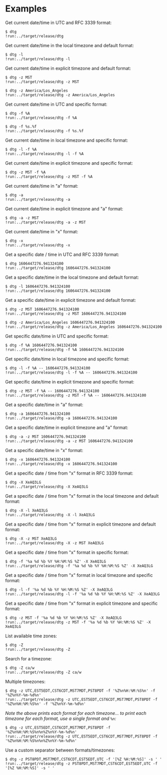 # Examples

Get current date/time in UTC and RFC 3339 format:

```text
$ dtg
!run:../target/release/dtg
```

Get current date/time in the local timezone and default format:

```text
$ dtg -l
!run:../target/release/dtg -l
```

Get current date/time in explicit timezone and default format:

```text
$ dtg -z MST
!run:../target/release/dtg -z MST
```

```text
$ dtg -z America/Los_Angeles
!run:../target/release/dtg -z America/Los_Angeles
```

Get current date/time in UTC and specific format:

```text
$ dtg -f %A
!run:../target/release/dtg -f %A
```

```text
$ dtg -f %s.%f
!run:../target/release/dtg -f %s.%f
```

Get current date/time in local timezone and specific format:

```text
$ dtg -l -f %A
!run:../target/release/dtg -l -f %A
```

Get current date/time in explicit timezone and specific format:

```text
$ dtg -z MST -f %A
!run:../target/release/dtg -z MST -f %A
```

Get current date/time in "a" format:

```text
$ dtg -a
!run:../target/release/dtg -a
```

Get current date/time in explicit timezone and "a" format:

```text
$ dtg -a -z MST
!run:../target/release/dtg -a -z MST
```

Get current date/time in "x" format:

```text
$ dtg -x
!run:../target/release/dtg -x
```

Get a specific date / time in UTC and RFC 3339 format:

```text
$ dtg 1606447276.941324100
!run:../target/release/dtg 1606447276.941324100
```

Get a specific date/time in the local timezone and default format:

```text
$ dtg -l 1606447276.941324100
!run:../target/release/dtg 1606447276.941324100
```

Get a specific date/time in explicit timezone and default format:

```text
$ dtg -z MST 1606447276.941324100
!run:../target/release/dtg -z MST 1606447276.941324100
```

```text
$ dtg -z America/Los_Angeles 1606447276.941324100
!run:../target/release/dtg -z America/Los_Angeles 1606447276.941324100
```

Get specific date/time in UTC and specific format:

```text
$ dtg -f %A 1606447276.941324100
!run:../target/release/dtg -f %A 1606447276.941324100
```

Get specific date/time in local timezone and specific format:

```text
$ dtg -l -f %A -- 1606447276.941324100
!run:../target/release/dtg -l -f %A -- 1606447276.941324100
```

Get specific date/time in explicit timezone and specific format:

```text
$ dtg -z MST -f %A -- 1606447276.941324100
!run:../target/release/dtg -z MST -f %A -- 1606447276.941324100
```

Get a specific date/time in "a" format:

```text
$ dtg -a 1606447276.941324100
!run:../target/release/dtg -a 1606447276.941324100
```

Get a specific date/time in explicit timezone and "a" format:

```text
$ dtg -a -z MST 1606447276.941324100
!run:../target/release/dtg -a -z MST 1606447276.941324100
```

Get a specific date/time in "x" format:

```text
$ dtg -x 1606447276.941324100
!run:../target/release/dtg -x 1606447276.941324100
```

Get a specific date / time from "x" format in RFC 3339 format:

```text
$ dtg -X XeAQ3LG
!run:../target/release/dtg -X XeAQ3LG
```

Get a specific date / time from "x" format in the local timezone and default format:

```text
$ dtg -X -l XeAQ3LG
!run:../target/release/dtg -X -l XeAQ3LG
```

Get a specific date / time from "x" format in explicit timezone and default format:

```text
$ dtg -X -z MST XeAQ3LG
!run:../target/release/dtg -X -z MST XeAQ3LG
```

Get a specific date / time from "x" format in specific format:

```text
$ dtg -f '%a %d %b %Y %H:%M:%S %Z' -X XeAQ3LG
!run:../target/release/dtg -f '%a %d %b %Y %H:%M:%S %Z' -X XeAQ3LG
```

Get a specific date / time from "x" format in local timezone and specific
format:

```text
$ dtg -l -f '%a %d %b %Y %H:%M:%S %Z' -X XeAQ3LG
!run:../target/release/dtg -l -f '%a %d %b %Y %H:%M:%S %Z' -X XeAQ3LG
```

Get a specific date / time from "x" format in explicit timezone and specific
format:

```text
$ dtg -z MST -f '%a %d %b %Y %H:%M:%S %Z' -X XeAQ3LG
!run:../target/release/dtg -z MST -f '%a %d %b %Y %H:%M:%S %Z' -X XeAQ3LG
```

List available time zones:

```text
$ dtg -Z
!run:../target/release/dtg -Z
```

Search for a timezone:

```text
$ dtg -Z ca/w
!run:../target/release/dtg -Z ca/w
```

Multiple timezones:

```text
$ dtg -z UTC,EST5EDT,CST6CDT,MST7MDT,PST8PDT -f '%Z%n%H:%M:%S%n' -f '%Z%n%Y-%m-%d%n'
!run:../target/release/dtg -z UTC,EST5EDT,CST6CDT,MST7MDT,PST8PDT -f '%Z%n%H:%M:%S%n' -f '%Z%n%Y-%m-%d%n'
```

*Note the above prints each format for each timezone... to print each timezone for each format,
use a single format and `%n`:*

```text
$ dtg -z UTC,EST5EDT,CST6CDT,MST7MDT,PST8PDT -f '%Z%n%H:%M:%S%n%n%Z%n%Y-%m-%d%n'
!run:../target/release/dtg -z UTC,EST5EDT,CST6CDT,MST7MDT,PST8PDT -f '%Z%n%H:%M:%S%n%n%Z%n%Y-%m-%d%n'
```

Use a custom separator between formats/timezones:

```text
$ dtg -z PST8PDT,MST7MDT,CST6CDT,EST5EDT,UTC -f '[%Z %H:%M:%S]' -s ' '
!run:../target/release/dtg -z PST8PDT,MST7MDT,CST6CDT,EST5EDT,UTC -f '[%Z %H:%M:%S]' -s ' '
```

